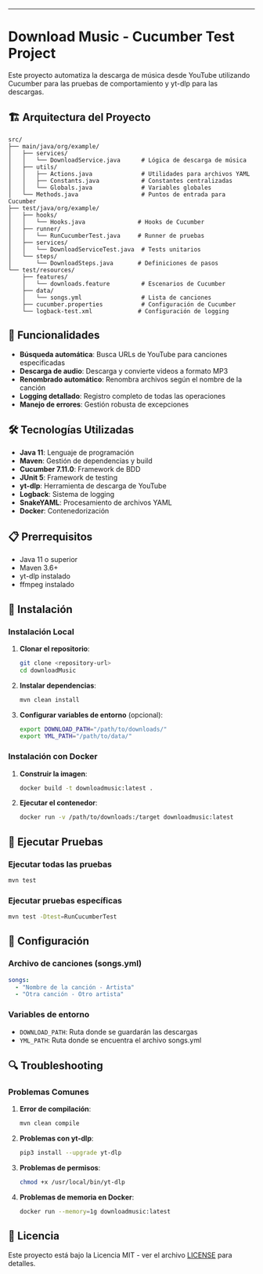 
---

# Download Music - Cucumber Test Project

Este proyecto automatiza la descarga de música desde YouTube utilizando Cucumber para las pruebas de comportamiento y yt-dlp para las descargas.

## 🏗️ Arquitectura del Proyecto

```
src/
├── main/java/org/example/
│   ├── services/
│   │   └── DownloadService.java      # Lógica de descarga de música
│   ├── utils/
│   │   ├── Actions.java              # Utilidades para archivos YAML
│   │   ├── Constants.java            # Constantes centralizadas
│   │   └── Globals.java              # Variables globales
│   └── Methods.java                  # Puntos de entrada para Cucumber
├── test/java/org/example/
│   ├── hooks/
│   │   └── Hooks.java               # Hooks de Cucumber
│   ├── runner/
│   │   └── RunCucumberTest.java     # Runner de pruebas
│   ├── services/
│   │   └── DownloadServiceTest.java  # Tests unitarios
│   └── steps/
│       └── DownloadSteps.java       # Definiciones de pasos
└── test/resources/
    ├── features/
    │   └── downloads.feature         # Escenarios de Cucumber
    ├── data/
    │   └── songs.yml                 # Lista de canciones
    ├── cucumber.properties           # Configuración de Cucumber
    └── logback-test.xml             # Configuración de logging
```

## 🚀 Funcionalidades

- **Búsqueda automática**: Busca URLs de YouTube para canciones especificadas
- **Descarga de audio**: Descarga y convierte videos a formato MP3
- **Renombrado automático**: Renombra archivos según el nombre de la canción
- **Logging detallado**: Registro completo de todas las operaciones
- **Manejo de errores**: Gestión robusta de excepciones

## 🛠️ Tecnologías Utilizadas

- **Java 11**: Lenguaje de programación
- **Maven**: Gestión de dependencias y build
- **Cucumber 7.11.0**: Framework de BDD
- **JUnit 5**: Framework de testing
- **yt-dlp**: Herramienta de descarga de YouTube
- **Logback**: Sistema de logging
- **SnakeYAML**: Procesamiento de archivos YAML
- **Docker**: Contenedorización

## 📋 Prerrequisitos

- Java 11 o superior
- Maven 3.6+
- yt-dlp instalado
- ffmpeg instalado

## 🔧 Instalación

### Instalación Local

1. **Clonar el repositorio**:
   ```bash
   git clone <repository-url>
   cd downloadMusic
   ```

2. **Instalar dependencias**:
   ```bash
   mvn clean install
   ```

3. **Configurar variables de entorno** (opcional):
   ```bash
   export DOWNLOAD_PATH="/path/to/downloads/"
   export YML_PATH="/path/to/data/"
   ```

### Instalación con Docker

1. **Construir la imagen**:
   ```bash
   docker build -t downloadmusic:latest .
   ```

2. **Ejecutar el contenedor**:
   ```bash
   docker run -v /path/to/downloads:/target downloadmusic:latest
   ```

## 🧪 Ejecutar Pruebas

### Ejecutar todas las pruebas
```bash
mvn test
```

### Ejecutar pruebas específicas
```bash
mvn test -Dtest=RunCucumberTest
```

## 📁 Configuración

### Archivo de canciones (songs.yml)
```yaml
songs:
  - "Nombre de la canción - Artista"
  - "Otra canción - Otro artista"
```

### Variables de entorno
- `DOWNLOAD_PATH`: Ruta donde se guardarán las descargas
- `YML_PATH`: Ruta donde se encuentra el archivo songs.yml

## 🔍 Troubleshooting

### Problemas Comunes

1. **Error de compilación**:
   ```bash
   mvn clean compile
   ```

2. **Problemas con yt-dlp**:
   ```bash
   pip3 install --upgrade yt-dlp
   ```

3. **Problemas de permisos**:
   ```bash
   chmod +x /usr/local/bin/yt-dlp
   ```

4. **Problemas de memoria en Docker**:
   ```bash
   docker run --memory=1g downloadmusic:latest
   ```

## 📄 Licencia

Este proyecto está bajo la Licencia MIT - ver el archivo [LICENSE](LICENSE) para detalles.
